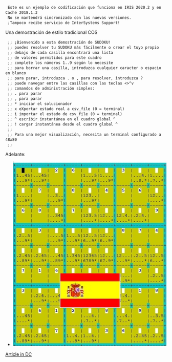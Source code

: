  ~~~
  Este es un ejemplo de codificación que funciona en IRIS 2020.2 y en Caché 2018.1.3 
  No se mantendrá sincronizado con las nuevas versiones.     
  ¡Tampoco recibe servicio de InterSystems Support!   
~~~ 

Una demostración de estilo tradicional COS
  
     ;; ¡Bienvenido a esta demostración de SUDOKU!
     ;; puedes resolver tu SUDOKU más fácilmente o crear el tuyo propio
     ;; debajo de cada casilla encontrará una lista
     ;; de valores permitidos para este cuadro
     ;; complete los números 1..9 según lo necesite
     ;; para borrar una casilla, introduzca cualquier caracter o espacio en blanco
     ;; para parar, introduzca . o , para resolver, introduzca ?
     ;; puede navegar entre las casillas con las teclas <>^v
     ;; comandos de administración simples:
     ;; . para parar
     ;; , para parar
     ;; * iniciar el solucionador
     ;; x eXportar estado real a csv_file (0 = terminal)
     ;; i importar el estado de csv_file (0 = terminal)
     ;; ^ escribir instantánea en el cuadro global ^
     ;; ! cargar instantánea desde el cuadro global ^
     ;;
     ;; Para una mejor visualización, necesita un terminal configurado a 48x80
     ;;
Adelante:

- ![](https://github.com/rcemper/SUDOKU-es/blob/master/SUDOKU3es.jpg)

[Article in DC](https://es.community.intersystems.com/post/demo-de-sudoku)
